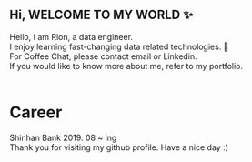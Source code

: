 ## Hi, WELCOME TO MY WORLD ✨

Hello, I am Rion, a data engineer.<br>
I enjoy learning fast-changing data related technologies. 🤩<br>
For Coffee Chat, please contact email or Linkedin.<br>
If you would like to know more about me, refer to my portfolio.<br><br>

# Career<br>
Shinhan Bank 2019. 08 ~ ing<br>
Thank you for visiting my github profile. Have a nice day :)<br>

<!--
**RionHwang1/RionHwang1** is a ✨ _special_ ✨ repository because its `README.md` (this file) appears on your GitHub profile.

Here are some ideas to get you started:

- 🔭 I’m currently working on ...
- 🌱 I’m currently learning ...
- 👯 I’m looking to collaborate on ...
- 🤔 I’m looking for help with ...
- 💬 Ask me about ...
- 📫 How to reach me: ...
- 😄 Pronouns: ...
- ⚡ Fun fact: ...
-->


